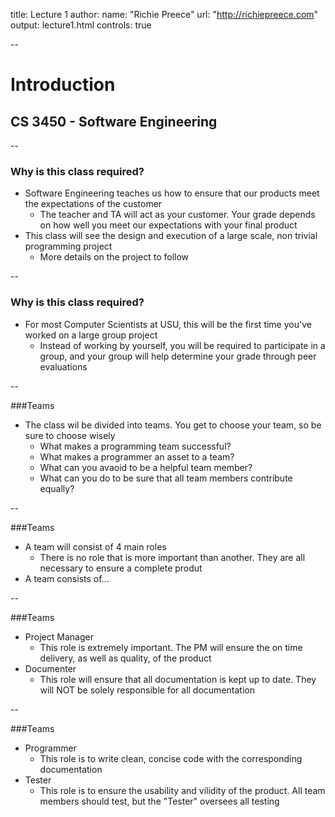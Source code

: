 title: Lecture 1
author: 
  name: "Richie Preece"
  url: "http://richiepreece.com"
output: lecture1.html
controls: true

--

# Introduction
## CS 3450 - Software Engineering

--

### Why is this class required?
* Software Engineering teaches us how to ensure that our products meet the expectations of the customer
  * The teacher and TA will act as your customer. Your grade depends on how well you meet our expectations with your final product
* This class will see the design and execution of a large scale, non trivial programming project
  * More details on the project to follow

--

### Why is this class required?
* For most Computer Scientists at USU, this will be the first time you've worked on a large group project
  * Instead of working by yourself, you will be required to participate in a group, and your group will help determine your grade through peer evaluations

--

###Teams
* The class wil be divided into teams. You get to choose your team, so be sure to choose wisely
  * What makes a programming team successful?
  * What makes a programmer an asset to a team?
  * What can you avaoid to be a helpful team member?
  * What can you do to be sure that all team members contribute equally?

--

###Teams
* A team will consist of 4 main roles
  * There is no role that is more important than another. They are all necessary to ensure a complete produt
* A team consists of...

--

###Teams
* Project Manager
  * This role is extremely important. The PM will ensure the on time delivery, as well as quality, of the product
* Documenter
  * This role will ensure that all documentation is kept up to date. They will NOT be solely responsible for all documentation

--

###Teams
* Programmer
  * This role is to write clean, concise code with the corresponding documentation
* Tester
  * This role is to ensure the usability and vilidity of the product. All team members should test, but the "Tester" oversees all testing